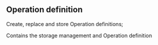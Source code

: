 ## Operation definition

Create, replace and store Operation definitions;

Contains the storage management and Operation definition
